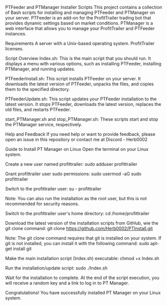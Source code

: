 PTFeeder and PTManager Installer Scripts
This project contains a collection of Bash scripts for installing and managing PTFeeder and PTManager on your server. PTFeeder is an add-on for the ProfitTrailer trading bot that provides dynamic settings based on market conditions. PTManager is a web interface that allows you to manage your ProfitTrailer and PTFeeder instances.

Requirements
A server with a Unix-based operating system.
ProfitTrailer licenses.

Script Overview
Index.sh: This is the main script that you should run. It displays a menu with various options, such as installing PTFeeder, installing PTManager, and running updates.

PTFeederInstall.sh: This script installs PTFeeder on your server. It downloads the latest version of PTFeeder, unpacks the files, and copies them to the specified directory.

PTFeederUpdate.sh: This script updates your PTFeeder installation to the latest version. It stops PTFeeder, downloads the latest version, replaces the old files, and restarts PTFeeder.

start_PTManager.sh and stop_PTManager.sh: These scripts start and stop the PTManager service, respectively.

Help and Feedback
If you need help or want to provide feedback, please open an issue in this repository or contact me at Discord - Herb0002





Guide to Install PT Manager on Linux
Open the terminal on your Linux system.

Create a new user named profittrailer:
sudo adduser profittrailer

Grant profittrailer user sudo permissions:
sudo usermod -aG sudo profittrailer

Switch to the profittrailer user:
su - profittrailer

Note: You can also run the installation as the root user, but this is not recommended for security reasons.

Switch to the profittrailer user's home directory:
cd /home/profittrailer

Download the latest version of the installation scripts from GitHub, wie the git clone command:
git clone https://github.com/Herb0002/PTInstall.git

Note: The git clone command requires that git is installed on your system. If git is not installed, you can install it with the following command:
sudo apt-get install git

Make the main installation script (Index.sh) executable:
chmod +x Index.sh

Run the installation/update script:
sudo ./Index.sh

Wait for the installation to complete. At the end of the script execution, you will receive a random key and a link to log in to PT Manager.

Congratulations! You have successfully installed PT Manager on your Linux system.
